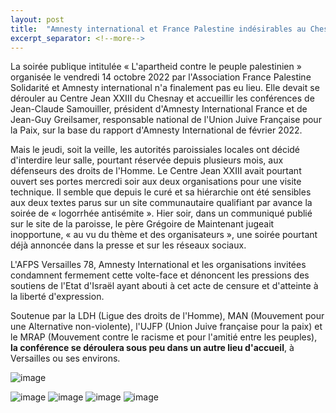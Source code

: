 ```yaml
---
layout: post
title:  "Amnesty international et France Palestine indésirables au Chesnay"
excerpt_separator: <!--more-->
---
```


La soirée publique intitulée « L'apartheid contre le peuple palestinien » organisée le vendredi 14 octobre 2022 par l'Association France Palestine Solidarité et Amnesty international n'a finalement pas eu lieu. Elle devait se dérouler au Centre Jean XXIII du Chesnay et accueillir les conférences de Jean-Claude Samouiller, président d'Amnesty International France et de Jean-Guy Greilsamer, responsable national de l'Union Juive Française pour la Paix, sur la base du rapport d'Amnesty International de février 2022. 


Mais le jeudi, soit la veille, les autorités paroissiales locales ont décidé d'interdire leur salle, pourtant réservée depuis plusieurs mois, aux défenseurs des droits de l'Homme. Le Centre Jean XXIII avait pourtant ouvert ses portes mercredi soir aux deux organisations pour une visite technique. Il semble que depuis le curé et sa hiérarchie ont été sensibles aux deux textes parus sur un site communautaire qualifiant par avance la soirée de « logorrhée antisémite ». Hier soir, dans un communiqué publié sur le site de la paroisse, le père Grégoire de Maintenant jugeait inopportune, « au vu du thème et des organisateurs », une soirée pourtant déjà annoncée dans la presse et sur les réseaux sociaux. 

L'AFPS Versailles 78, Amnesty International et les organisations invitées condamnent fermement cette volte-face et dénoncent les pressions des soutiens de l'Etat d'Israël ayant abouti à cet acte de censure et d'atteinte à la liberté d'expression.

Soutenue par la LDH (Ligue des droits de l'Homme), MAN (Mouvement pour une Alternative non-violente), l'UJFP (Union Juive française pour la paix) et le MRAP (Mouvement contre le racisme et pour l'amitié entre les peuples), **la conférence se déroulera sous peu dans un autre lieu d'accueil**, à Versailles ou ses environs. 



![image]({{site.url}}/SiteAmnesty121/assets/images/Apartheid/1.jpg)

<!--more-->

![image]({{site.url}}/SiteAmnesty121/assets/images/Apartheid/2.jpg)
![image]({{site.url}}/SiteAmnesty121/assets/images/Apartheid/3.jpg)
![image]({{site.url}}/SiteAmnesty121/assets/images/Apartheid/4.jpg)
![image]({{site.url}}/SiteAmnesty121/assets/images/Apartheid/5.jpg)